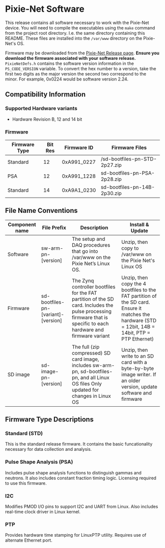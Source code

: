 # Pixie-Net Software

This release contains all software necessary to work with the Pixie-Net device. You 
will need to compile the executables using the `make` command from the project root 
directory. I.e. the same directory containing this README. These files are installed 
into the `/var/www` directory on the Pixie-Net's OS.

Firmware may be downloaded from the 
[Pixie-Net Release page](https://github.com/xiallc/Pixie-Net_Releases/releases). 
**Ensure you download the firmware associated with your software release.** 
`PixieNetDefs.h` contains the software version information in the `PS_CODE_VERSION` 
variable. To convert the hex number to a version, take the first two digits as the 
major version the second two correspond to the minor. For example, 0x0224 would be 
software version 2.24.

## Compatibility Information

### Supported Hardware variants
* Hardware Revision B, 12 and 14 bit

### Firmware

| Firmware Type | Bit Res | Firmware ID | Firmware Files |
| --------------| ------- | ------------| -------------- |
| Standard | 12 | 0xA991_0227 | /sd-bootfiles-pn-STD-2p27.zip | 
| PSA | 12 | 0xA991_1228 | sd-bootfiles-pn-PSA-2p28.zip | 
| Standard | 14 | 0xA9A1_0230 | sd-bootfiles-pn-14B-2p30.zip | 

## File Name Conventions

| Component name | File Prefix | Description	| Install & Update |
| -------------- | ----------- | ------------ | ----------------- |
| Software | sw-arm-pn-[version] | The setup and DAQ procedures that go into /var/www on the Pixie Net’s Linux OS. |	Unzip, then copy to /var/www on the Pixie Net's Linux OS |
| Firmware | sd-bootfiles-pn-[variant]-[version]	| The Zynq controller bootfiles for the FAT partition of the SD card. Includes the pulse processing firmware that is specific to each hardware and firmware variant |	Unzip, then copy the 4 bootfiles to the FAT partition of the SD card. Ensure it matches the hardware (STD = 12bit, 14B = 14bit, PTP = PTP Ethernet) |
| SD image | sd-image-pn-[version] | The full (zip compressed) SD card image, includes sw-arm-pn, sd-bootfiles-pn, and all Linux OS files Only updated for changes in Linux OS |	Unzip, then write to an SD card with a byte-by-byte image writer. If an older version, update software and firmware |

## Firmware Type Descriptions

### Standard (STD)

This is the standard release firmware. It contains the basic funcationality necessary 
for data collection and analysis.

### Pulse Shape Analysis (PSA)

Includes pulse shape analysis functions to distinguish gammas and neutrons. It 
also includes constant fraction timing logic. Licensing required to use this firmware.

### I2C

Modifies PMOD I/O pins to support I2C and UART from Linux. Also includes real-time 
clock driver in Linux kernel.

### PTP

Provides hardware time stamping for LinuxPTP utility. Requires use of alternate 
Ethernet port.